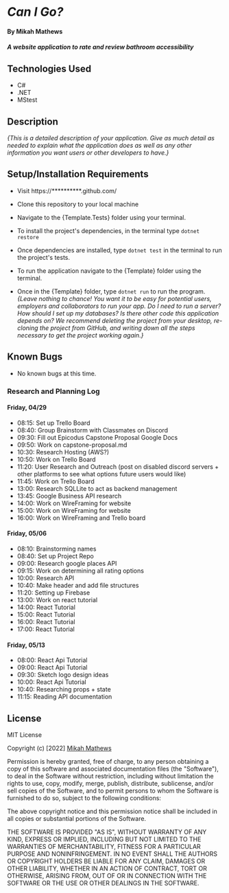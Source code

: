 # _Can I Go?_

#### By Mikah Mathews

#### _A website application to rate and review bathroom accessibility_

## Technologies Used
* C#
* .NET
* MStest

## Description

_{This is a detailed description of your application. Give as much detail as needed to explain what the application does as well as any other information you want users or other developers to have.}_

## Setup/Installation Requirements

* Visit https://**********.github.com/

* Clone this repository to your local machine
* Navigate to the {Template.Tests} folder using your terminal.
* To install the project's dependencies, in the terminal type ```dotnet restore```
* Once dependencies are installed, type ```dotnet test``` in the terminal to run the project's tests.
* To run the application navigate to the {Template} folder using the terminal.
* Once in the {Template} folder, type ```dotnet run``` to run the program.
_{Leave nothing to chance! You want it to be easy for potential users, employers and collaborators to run your app. Do I need to run a server? How should I set up my databases? Is there other code this application depends on? We recommend deleting the project from your desktop, re-cloning the project from GitHub, and writing down all the steps necessary to get the project working again.}_

## Known Bugs

* No known bugs at this time.

### Research and Planning Log
#### Friday, 04/29
* 08:15: Set up Trello Board
* 08:40: Group Brainstorm with Classmates on Discord
* 09:30: Fill out Epicodus Capstone Proposal Google Docs
* 09:50: Work on capstone-proposal.md
* 10:30: Research Hosting (AWS?)
* 10:50: Work on Trello Board
* 11:20: User Research and Outreach (post on disabled discord servers + other platforms to see what options future users would like)
* 11:45: Work on Trello Board
* 13:00: Research SQLLite to act as backend management
* 13:45: Google Business API research
* 14:00: Work on WireFraming for website
* 15:00: Work on WireFraming for website
* 16:00: Work on WireFraming and Trello board

#### Friday, 05/06
* 08:10: Brainstorming names
* 08:40: Set up Project Repo
* 09:00: Research google places API
* 09:15: Work on determining all rating options
* 10:00: Research API
* 10:40: Make header and add file structures
* 11:20: Setting up Firebase
* 13:00: Work on react tutorial
* 14:00: React Tutorial
* 15:00: React Tutorial
* 16:00: React Tutorial
* 17:00: React Tutorial

#### Friday, 05/13
* 08:00: React Api Tutorial
* 09:00: React Api Tutorial
* 09:30: Sketch logo design ideas
* 10:00: React Api Tutorial
* 10:40: Researching props + state
* 11:15: Reading API documentation


## License

MIT License

Copyright (c) [2022] [Mikah Mathews](https://github.com/mikah-mathews)

Permission is hereby granted, free of charge, to any person obtaining a copy
of this software and associated documentation files (the "Software"), to deal
in the Software without restriction, including without limitation the rights
to use, copy, modify, merge, publish, distribute, sublicense, and/or sell
copies of the Software, and to permit persons to whom the Software is
furnished to do so, subject to the following conditions:

The above copyright notice and this permission notice shall be included in all
copies or substantial portions of the Software.

THE SOFTWARE IS PROVIDED "AS IS", WITHOUT WARRANTY OF ANY KIND, EXPRESS OR
IMPLIED, INCLUDING BUT NOT LIMITED TO THE WARRANTIES OF MERCHANTABILITY,
FITNESS FOR A PARTICULAR PURPOSE AND NONINFRINGEMENT. IN NO EVENT SHALL THE
AUTHORS OR COPYRIGHT HOLDERS BE LIABLE FOR ANY CLAIM, DAMAGES OR OTHER
LIABILITY, WHETHER IN AN ACTION OF CONTRACT, TORT OR OTHERWISE, ARISING FROM,
OUT OF OR IN CONNECTION WITH THE SOFTWARE OR THE USE OR OTHER DEALINGS IN THE
SOFTWARE.